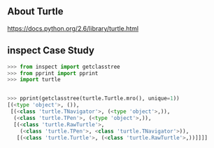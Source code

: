 About Turtle
-------------

https://docs.python.org/2.6/library/turtle.html


inspect Case Study
------------------

```python
>>> from inspect import getclasstree
>>> from pprint import pprint
>>> import turtle


>>> pprint(getclasstree(turtle.Turtle.mro(), unique=1))
[(<type 'object'>, ()),
 [(<class 'turtle.TNavigator'>, (<type 'object'>,)),
  (<class 'turtle.TPen'>, (<type 'object'>,)),
  [(<class 'turtle.RawTurtle'>,
    (<class 'turtle.TPen'>, <class 'turtle.TNavigator'>)),
   [(<class 'turtle.Turtle'>, (<class 'turtle.RawTurtle'>,))]]]]

```
